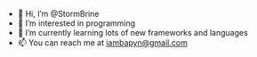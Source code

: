 - 👋 Hi, I’m @StormBrine
- 👀 I’m interested in programming
- 🌱 I’m currently learning lots of new frameworks and languages
- 📫 You can reach me at iambapyn@gmail.com

<!---
StormBrine/StormBrine is a ✨ special ✨ repository because its `README.md` (this file) appears on your GitHub profile.
You can click the Preview link to take a look at your changes.
--->
